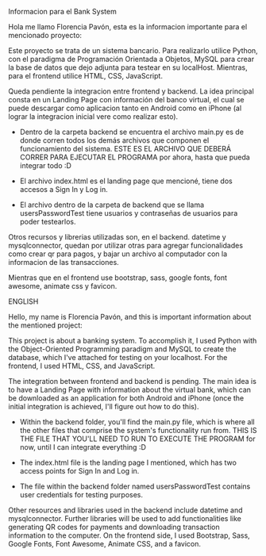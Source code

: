 
Informacion para el Bank System

Hola me llamo Florencia Pavón, esta es la informacion importante para el mencionado proyecto:

Este proyecto se trata de un sistema bancario. Para realizarlo utilice Python, con el paradigma de Programación Orientada a Objetos, MySQL para crear la base de datos que dejo adjunta para testear en su localHost. Mientras, para el frontend utilice HTML, CSS, JavaScript.

Queda pendiente la integracion entre frontend y backend. La idea principal consta en un Landing Page con información del banco virtual, el cual se puede descargar como aplicacion tanto en Android como en iPhone (al lograr la integracion inicial vere como realizar esto).

* Dentro de la carpeta backend se encuentra el archivo main.py es de donde corren todos los demás archivos que componen el funcionamiento del sistema. ESTE ES EL ARCHIVO QUE DEBERÁ CORRER PARA EJECUTAR EL PROGRAMA por ahora, hasta que pueda integrar todo :D

* El archivo index.html es el landing page que mencioné, tiene dos accesos a Sign In y Log in.

* El archivo dentro de la carpeta de backend que se llama usersPasswordTest tiene usuarios y contraseñas de usuarios para poder testearlos.

Otros recursos y librerias utilizadas son, en el backend. datetime y mysqlconnector, quedan por utilizar otras para agregar funcionalidades como crear qr para pagos, y bajar un archivo al computador con la informacion de las transacciones.

Mientras que en el frontend use bootstrap, sass, google fonts, font awesome, animate css y favicon.



ENGLISH

Hello, my name is Florencia Pavón, and this is important information about the mentioned project:

This project is about a banking system. To accomplish it, I used Python with the Object-Oriented Programming paradigm and MySQL to create the database, which I've attached for testing on your localhost. For the frontend, I used HTML, CSS, and JavaScript.

The integration between frontend and backend is pending. The main idea is to have a Landing Page with information about the virtual bank, which can be downloaded as an application for both Android and iPhone (once the initial integration is achieved, I'll figure out how to do this).

* Within the backend folder, you'll find the main.py file, which is where all the other files that comprise the system's functionality run from. THIS IS THE FILE THAT YOU'LL NEED TO RUN TO EXECUTE THE PROGRAM for now, until I can integrate everything :D

* The index.html file is the landing page I mentioned, which has two access points for Sign In and Log in.
* The file within the backend folder named usersPasswordTest contains user credentials for testing purposes.
  
Other resources and libraries used in the backend include datetime and mysqlconnector. Further libraries will be used to add functionalities like generating QR codes for payments and downloading transaction information to the computer.
On the frontend side, I used Bootstrap, Sass, Google Fonts, Font Awesome, Animate CSS, and a favicon.

